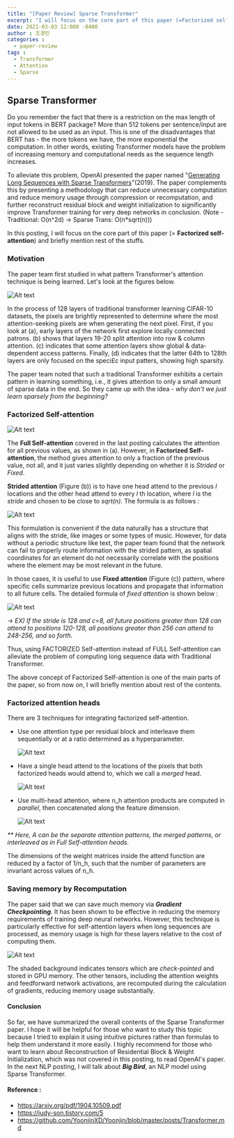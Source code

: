 ```yaml
---
title: "[Paper Review] Sparse Transformer"
excerpt: "I will focus on the core part of this paper (=Factorized self-attention) and briefly mention rest of the stuffs."
date: 2021-03-03 12:000 -0400
author : 조경민
categories :
  - paper-review
tags :
  - Transformer
  - Attention
  - Sparse
---
```


## Sparse Transformer

Do you remember the fact that there is a restriction on the max length of input tokens in BERT package? More than 512 tokens per sentence/input are not allowed to be used as an input. This is one of the disadvantages that BERT has - the more tokens we have, the more exponential the computation. In other words, existing Transformer models have the problem of increasing memory and computational needs as the sequence length increases.

To alleviate this problem, OpenAI presented the paper named "[Generating Long Sequences with Sparse Transformers](https://arxiv.org/pdf/1904.10509.pdf)"(2019). The paper complements this by presenting a methodology that can reduce unnecessary computation and reduce memory usage through compression or recomputation, and further reconstruct residual block and weight initialization to significantly improve Transformer training for very deep networks in conclusion. (Note - Traditional: O(n^2d) -> Sparse Trans: O(n*sqrt(n)))

In this posting, I will focus on the core part of this paper (= **Factorized self-attention**) and briefly mention rest of the stuffs.



### Motivation

The paper team first studied in what pattern Transformer's attention technique is being learned. Let's look at the figures below.

![Alt text](/assets/ST1.jpg)



In the process of 128 layers of traditional transformer learning CIFAR-10 datasets, the pixels are brightly represented to determine where the most attention-seeking pixels are when generating the next pixel. First, if you look at (a), early layers of the network first explore locally connected patrons. (b) shows that layers 19-20 split attention into row & column attention. (c) indicates that some attention layers show global & data-dependent access patterns. Finally, (d) indicates that the latter 64th to 128th layers are only focused on the speci£c input patters, showing high sparsity.

The paper team noted that such a traditional Transformer exhibits a certain pattern in learning something, i.e., it gives attention to only a small amount of sparse data in the end. So they came up with the idea - _why don't we just learn sparsely from the beginning?_





### Factorized Self-attention

![Alt text](/assets/ST2.jpg)



The **Full Self-attention** covered in the last posting calculates the attention for all previous values, as shown in (a). However, in **Factorized Self-attention**, the method gives attention to only a fraction of the previous value, not all, and it just varies slightly depending on whether it is _Strided_ or _Fixed_.

**Strided attention** (Figure (b)) is to have one head attend to the previous _l_ locations and the other head attend to every _l_ th location, where _l_ is the _stride_ and chosen to be close to _sqrt(n)_. The formula is as follows :

![Alt text](/assets/ST_stride.jpg)

This formulation is convenient if the data naturally has a structure that aligns with the stride, like images or some types of music. However, for data without a periodic structure like text, the paper team found that the network can fail to properly route information with the strided pattern, as spatial coordinates for an element do not necessarily correlate with the positions where the element may be most relevant in the future.

In those cases, it is useful to use **Fixed attention** (Figure (c)) pattern, where specific cells summarize previous locations and propagate that information to all future cells. The detailed formula of _fixed attention_ is shown below :

![Alt text](/assets/ST_fix.jpg)

-> _EX) If the stride is 128 and c=8, all future positions greater than 128 can attend to positions 120-128, all positions greater than 256 can attend to 248-256, and so forth._



Thus, using FACTORIZED Self-attention instead of FULL Self-attention can alleviate the problem of computing long sequence data with Traditional Transformer.

The above concept of Factorized Self-attention is one of the main parts of the paper, so from now on, I will briefly mention about rest of the contents.



### Factorized attention heads

There are 3 techniques for integrating factorized self-attention.

- Use one attention type per residual block and interleave them sequentially or at a ratio determined as a hyperparameter.

  ![Alt text](/assets/ST_att1.jpg)

- Have a single head attend to the locations of the pixels that both factorized heads would attend to, which we call a _merged_ head.

  ![Alt text](/assets/ST_att2.jpg)

- Use multi-head attention, where n_h attention products are computed in _parallel_, then concatenated along the feature dimension.

  ![Alt text](/assets/ST_att3.jpg)

_** Here, A can be the separate attention patterns, the merged patterns, or interleaved as in Full Self-attention heads._

The dimensions of the weight matrices inside the attend function are reduced by a factor of 1/n_h, such that the number of parameters are invariant across values of n_h.





### Saving memory by Recomputation

The paper said that we can save much memory via **_Gradient Checkpointing_**. It has been shown to be effective in reducing the memory requirements of training deep neural networks. However, this technique is particularly effective for self-attention layers when long sequences are processed, as memory usage is high for these layers relative to the cost of computing them.

![Alt text](/assets/ST_fig.jpg)

The shaded background indicates tensors which are _check-pointed_ and stored in GPU memory. The other tensors, including the attention weights and feedforward network activations, are recomputed during the calculation of gradients, reducing memory usage substantially.





#### Conclusion

So far, we have summarized the overall contents of the Sparse Transformer paper. I hope it will be helpful for those who want to study this topic because I tried to explain it using intuitive pictures rather than formulas to help them understand it more easily. I highly recommend for those who want to learn about Reconstruction of Residential Block & Weight Initialization, which was not covered in this posting, to read OpenAI's paper.
In the next NLP posting, I will talk about **_Big Bird_**, an NLP model using Sparse Transformer.





#### Reference :

- https://arxiv.org/pdf/1904.10509.pdf
- https://judy-son.tistory.com/5
- https://github.com/YoonjinXD/Yoonjin/blob/master/posts/Transformer.md
